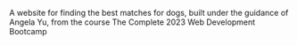 A website for finding the best matches for dogs, built under the guidance of Angela Yu, from the course The Complete 2023 Web Development Bootcamp

